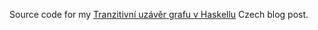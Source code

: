 Source code for my [Tranzitivní uzávěr grafu v Haskellu](http://cs-blog.petrzemek.net/2010-04-11-tranzitivni-uzaver-grafu-v-haskellu) Czech blog post.
